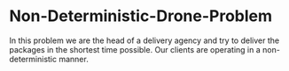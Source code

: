 # Non-Deterministic-Drone-Problem
In this problem we are the head of a delivery agency and try to deliver the packages in the shortest time possible. Our clients are operating in a non-deterministic manner.
